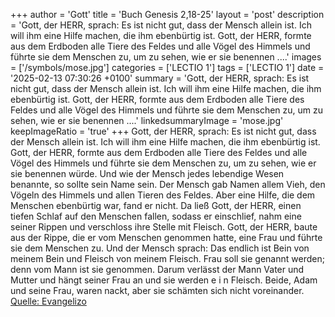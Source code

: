 +++
author = 'Gott'
title = 'Buch Genesis 2,18-25'
layout = 'post'
description = 'Gott, der HERR, sprach: Es ist nicht gut, dass der Mensch allein ist. Ich will ihm eine Hilfe machen, die ihm ebenbürtig ist. Gott, der HERR, formte aus dem Erdboden alle Tiere des Feldes und alle Vögel des Himmels und führte sie dem Menschen zu, um zu sehen, wie er sie benennen ....'
images = ['/symbols/mose.jpg']
categories = ['LECTIO 1']
tags = ['LECTIO 1']
date = '2025-02-13 07:30:26 +0100'
summary = 'Gott, der HERR, sprach: Es ist nicht gut, dass der Mensch allein ist. Ich will ihm eine Hilfe machen, die ihm ebenbürtig ist. Gott, der HERR, formte aus dem Erdboden alle Tiere des Feldes und alle Vögel des Himmels und führte sie dem Menschen zu, um zu sehen, wie er sie benennen ....'
linkedsummaryImage = 'mose.jpg'
keepImageRatio = 'true'
+++
Gott, der HERR, sprach: Es ist nicht gut, dass der Mensch allein ist. Ich will ihm eine Hilfe machen, die ihm ebenbürtig ist.
Gott, der HERR, formte aus dem Erdboden alle Tiere des Feldes und alle Vögel des Himmels und führte sie dem Menschen zu, um zu sehen, wie er sie benennen würde.<!--more--> Und wie der Mensch jedes lebendige Wesen benannte, so sollte sein Name sein.
Der Mensch gab Namen allem Vieh, den Vögeln des Himmels und allen Tieren des Feldes. Aber eine Hilfe, die dem Menschen ebenbürtig war, fand er nicht.
Da ließ Gott, der HERR, einen tiefen Schlaf auf den Menschen fallen, sodass er einschlief, nahm eine seiner Rippen und verschloss ihre Stelle mit Fleisch.
Gott, der HERR, baute aus der Rippe, die er vom Menschen genommen hatte, eine Frau und führte sie dem Menschen zu.
Und der Mensch sprach: Das endlich ist Bein von meinem Bein und Fleisch von meinem Fleisch. Frau soll sie genannt werden; denn vom Mann ist sie genommen.
Darum verlässt der Mann Vater und Mutter und hängt seiner Frau an und sie werden e i n Fleisch.
Beide, Adam und seine Frau, waren nackt, aber sie schämten sich nicht voreinander.<br> [Quelle: Evangelizo](https://evangeliumtagfuertag.org/DE/gospel)